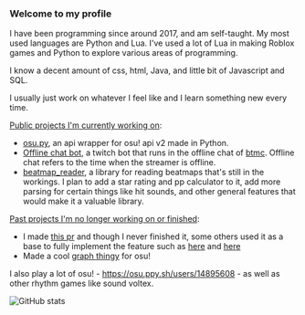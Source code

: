 ### Welcome to my profile

I have been programming since around 2017, and am self-taught.
My most used languages are Python and Lua. I've used a lot of Lua in making Roblox games and Python to explore various areas of programming.

I know a decent amount of css, html, Java, and little bit of Javascript and SQL.

I usually just work on whatever I feel like and I learn something new every time.

[Public projects I'm currently working on](https://github.com/stars/Sheepposu/lists/current-projects):
 - [osu.py](https://github.com/Sheepposu/osu.py), an api wrapper for osu! api v2 made in Python.
 - [Offline chat bot](https://github.com/Sheepposu/offlinechatbot), a twitch bot that runs in the offline chat of [btmc](https://www.twitch.tv/btmc). Offline chat refers to the time when the streamer is offline.
 - [beatmap_reader](https://github.com/Sheepposu/beatmap_reader), a library for reading beatmaps that's still in the workings. I plan to add a star rating and pp calculator to it, add more parsing for certain things like hit sounds, and other general features that would make it a valuable library. 

[Past projects I'm no longer working on or finished](https://github.com/stars/Sheepposu/lists/past-projects):
 - I made [this pr](https://github.com/Rapptz/discord.py/pull/6507) and though I never finished it, some others used it as a base to fully implement the feature such as [here](https://github.com/nextcord/nextcord/pull/224) and [here](https://github.com/Pycord-Development/pycord/pull/532)
 - Made a cool [graph thingy](https://github.com/Sheepposu/osu-graph) for osu!
 
I also play a lot of osu! - https://osu.ppy.sh/users/14895608 - as well as other rhythm games like sound voltex. 

![GitHub stats](https://github-readme-stats.vercel.app/api?username=Sheepposu&show_icons=true&theme=maroongold)
